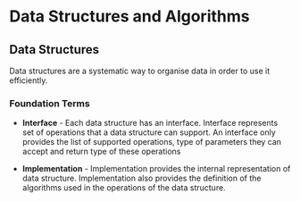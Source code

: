 # Data Structures and Algorithms

## Data Structures

Data structures are a systematic way to organise data in order to use it efficiently.

### Foundation Terms

* __Interface__ - Each data structure has an interface. Interface represents set of operations that a data structure can support. An interface only provides the list of supported operations, type of parameters they can accept and return type of these operations

* __Implementation__ - Implementation provides the internal representation of data structure. Implementation also provides the definition of the algorithms used in the operations of the data structure.

